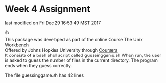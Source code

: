 # Week 4 Assignment  
last modified on Fri Dec 29 16:53:49 MST 2017
  
:+1:  
This package was developed as part of the online Course
The Unix Workbench  
Offered by Johns Hopkins University through [Coursera](https://www.coursera.org)  
It consists of a bash shell script called guessinggame.sh
When run, the user is asked to guess the number of files in the current directory.
The program ends when they guess correctly.
  
The file guessinggame.sh has 42 lines
